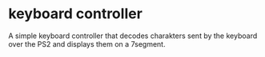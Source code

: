 # keyboard controller
 A simple keyboard controller that decodes charakters sent by the keyboard over the PS2 and displays them on a 7segment.
